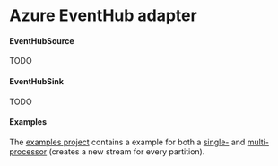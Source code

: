 # Azure EventHub adapter


#### EventHubSource

TODO

#### EventHubSink

TODO

#### Examples

The [examples project](https://github.com/Silv3rcircl3/Akka.Streams.Azure/tree/master/src/Akka.Streams.Azure.EventHub.Examples) contains a example for both a [single-](https://github.com/Silv3rcircl3/Akka.Streams.Azure/blob/master/src/Akka.Streams.Azure.EventHub.Examples/SingleProcessorExample.cs) and [multi-processor](https://github.com/Silv3rcircl3/Akka.Streams.Azure/blob/master/src/Akka.Streams.Azure.EventHub.Examples/MultiProcessorExample.cs) (creates a new stream for every partition).